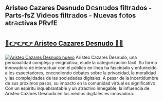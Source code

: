 ## Aristeo Cazares Desnudo D𝚎sn𝚞dos filtr𝚊dos - Parts-fsZ Vid𝚎os filtr𝚊dos - N𝚞evas f𝚘tos atr𝚊ctivas PRvfE

# <h2><a href="http://mb6rey.tromn.icu/?c=Aristeo+Cazares+Desnudo">🔗👉👉👉 Aristeo Cazares Desnudo 🔗🔗</a></h2>

[![Aristeo Cazares Desnudo nuevo](https://i.imgur.com/pEAQMta.gif)](http://mb6rey.tromn.icu/?c=Aristeo+Cazares+Desnudo)
Aristeo Cazares Desnudo, una personalidad compleja y enigmática, elude la categorización fácil. Su forma innovadora de interactuar con el público en línea ha fascinado y enfurecido a los espectadores, encendiendo debates sobre la privacidad, la moralidad y las complejidades de las sociedades digitales. A pesar de la incertidumbre de sus próximos pasos, su impacto en la comunidad virtual es significativo. Con un espíritu inquebrantable y un atractivo innegable, la influencia de Aristeo Cazares Desnudo en los medios digitales es innovadora.
